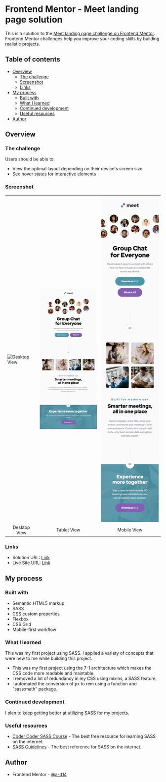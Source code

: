 # Frontend Mentor - Meet landing page solution

This is a solution to the [Meet landing page challenge on Frontend Mentor](https://www.frontendmentor.io/challenges/meet-landing-page-rbTDS6OUR). Frontend Mentor challenges help you improve your coding skills by building realistic projects. 

## Table of contents

- [Overview](#overview)
  - [The challenge](#the-challenge)
  - [Screenshot](#screenshot)
  - [Links](#links)
- [My process](#my-process)
  - [Built with](#built-with)
  - [What I learned](#what-i-learned)
  - [Continued development](#continued-development)
  - [Useful resources](#useful-resources)
- [Author](#author)
## Overview

### The challenge

Users should be able to:

- View the optimal layout depending on their device's screen size
- See hover states for interactive elements

### Screenshot

<table align="center">
  <tr>
    <td><img src="desktop.png" alt="Desktop View" width="250"></td>
    <td><img src="tablet.png" alt="Tablet View" width="250"></td>
    <td><img src="mobile.png" alt="Mobile View" width="250"></td>
  </tr>
  <tr align="center">
    <td>Desktop View</td>
    <td>Tablet View</td>
    <td>Mobile View</td>
  </tr>
</table>

### Links

- Solution URL: [Link](https://github.com/a-d14/meet-landing-page-frontend-mentor)
- Live Site URL: [Link](https://a-d14.github.io/meet-landing-page-frontend-mentor)

## My process

### Built with

- Semantic HTML5 markup
- SASS
- CSS custom properties
- Flexbox
- CSS Grid
- Mobile-first workflow

### What I learned

This was my first project using SASS. I applied a variety of concepts that were new to me while building this project.

- This was my first project using the 7-1 architecture which makes the CSS code more readable and maintable.
- I removed a lot of redundancy in my CSS using mixins, a SASS feature.
- I automated the conversion of px to rem using a function and "sass:math" package.

### Continued development

I plan to keep getting better at utilizing SASS for my projects.

### Useful resources

- [Coder Coder SASS Course](https://www.youtube.com/watch?v=jfMHA8SqUL4) - The best free resource for learning SASS on the internet.
- [SASS Guidelines](https://sass-guidelin.es/) - The best reference for SASS on the internet.

## Author
- Frontend Mentor - [@a-d14](https://www.frontendmentor.io/profile/a-d14)
